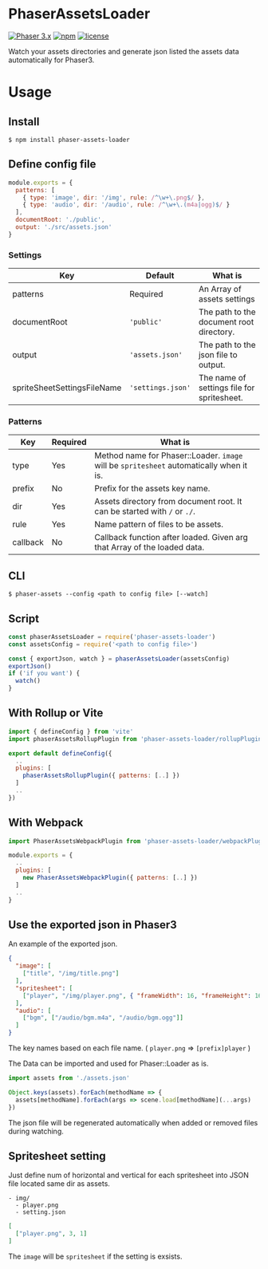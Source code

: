 # PhaserAssetsLoader

[![Phaser 3.x](https://img.shields.io/badge/Phaser-3.x-brightgreen.svg)](https://github.com/photonstorm/phaser)
[![npm](https://img.shields.io/npm/v/phaser-assets-loader.svg)](https://www.npmjs.com/package/phaser-assets-loader)
[![license](https://img.shields.io/github/license/mashape/apistatus.svg)](https://github.com/laineus/phaser-assets-loader/blob/master/LICENSE)

Watch your assets directories and generate json listed the assets data automatically for Phaser3.

# Usage

## Install

```
$ npm install phaser-assets-loader
```

## Define config file

```js
module.exports = {
  patterns: [
    { type: 'image', dir: '/img', rule: /^\w+\.png$/ },
    { type: 'audio', dir: '/audio', rule: /^\w+\.(m4a|ogg)$/ }
  ],
  documentRoot: './public',
  output: './src/assets.json'
}
```

### Settings

|Key|Default|What is|
|---|---|---|
|patterns|Required|An Array of assets settings|
|documentRoot|`'public'`|The path to the document root directory.|
|output|`'assets.json'`|The path to the json file to output.|
|spriteSheetSettingsFileName|`'settings.json'`|The name of settings file for spritesheet.|

### Patterns

|Key|Required|What is|
|---|---|---|
|type|Yes|Method name for Phaser::Loader. `image` will be `spritesheet` automatically when it is.|
|prefix|No|Prefix for the assets key name.|
|dir|Yes|Assets directory from document root. It can be started with `/` or `./`.|
|rule|Yes|Name pattern of files to be assets.|
|callback|No|Callback function after loaded. Given arg that Array of the loaded data.|

## CLI

```
$ phaser-assets --config <path to config file> [--watch]
```

## Script

```js
const phaserAssetsLoader = require('phaser-assets-loader')
const assetsConfig = require('<path to config file>')

const { exportJson, watch } = phaserAssetsLoader(assetsConfig)
exportJson()
if ('if you want') {
  watch()
}
```

## With Rollup or Vite

```js
import { defineConfig } from 'vite'
import phaserAssetsRollupPlugin from 'phaser-assets-loader/rollupPlugin'

export default defineConfig({
  ..
  plugins: [
    phaserAssetsRollupPlugin({ patterns: [..] })
  ]
  ..
})
```

## With Webpack

```js
import PhaserAssetsWebpackPlugin from 'phaser-assets-loader/webpackPlugin'

module.exports = {
  ..
  plugins: [
    new PhaserAssetsWebpackPlugin({ patterns: [..] })
  ]
  ..
}
```

## Use the exported json in Phaser3

An example of the exported json.

```json
{
  "image": [
    ["title", "/img/title.png"]
  ],
  "spritesheet": [
    ["player", "/img/player.png", { "frameWidth": 16, "frameHeight": 16, "startFrame": 0, "endFrame": 3 }]
  ],
  "audio": [
    ["bgm", ["/audio/bgm.m4a", "/audio/bgm.ogg"]]
  ]
}
```

The key names based on each file name. ( `player.png` => `[prefix]player` )

The Data can be imported and used for Phaser::Loader as is.

```js
import assets from './assets.json'
```

```js
Object.keys(assets).forEach(methodName => {
  assets[methodName].forEach(args => scene.load[methodName](...args)
})
```

The json file will be regenerated automatically when added or removed files during watching.

## Spritesheet setting

Just define num of horizontal and vertical for each spritesheet into JSON file located same dir as assets.

```
- img/
  - player.png
  - setting.json
```

```json
[
  ["player.png", 3, 1]
]
```

The `image` will be `spritesheet` if the setting is exsists.
